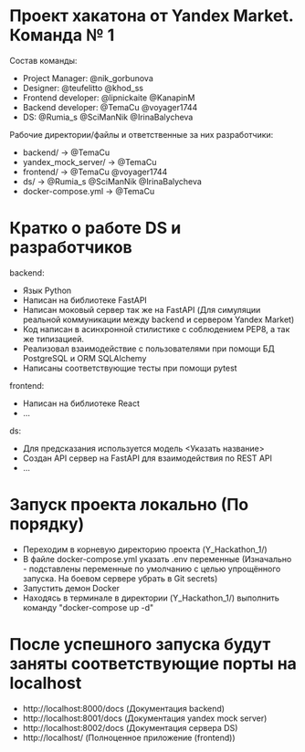 # Проект хакатона от Yandex Market. Команда № 1

Состав команды:
- Project Manager: @nik_gorbunova
- Designer: @teufelitto @khod_ss
- Frontend developer: @lipnickaite @KanapinM
- Backend developer: @TemaCu @voyager1744
- DS: @Rumia_s @SciManNik @IrinaBalycheva


Рабочие директории/файлы и ответственные за них разработчики:
- backend/ -> @TemaCu
- yandex_mock_server/ -> @TemaCu
- frontend/ -> @TemaCu @voyager1744
- ds/ -> @Rumia_s @SciManNik @IrinaBalycheva
- docker-compose.yml -> @TemaCu


# Кратко о работе DS и разработчиков

backend:
- Язык Python
- Написан на библиотеке FastAPI
- Написан моковый сервер так же на FastAPI (Для симуляции реальной коммуникации между backend и сервером Yandex Market)
- Код написан в асинхронной стилистике с соблюдением PEP8, а так же типизацией.
- Реализовал взаимодействие с пользователями при помощи БД PostgreSQL и ORM SQLAlchemy
- Написаны соответствующие тесты при помощи pytest

frontend:
- Написан на библиотеке React
- ...

ds:
- Для предсказания используется модель <Указать название>
- Создан API сервер на FastAPI для взаимодействия по REST API
- ...


# Запуск проекта локально (По порядку)

- Переходим в корневую директорию проекта (Y_Hackathon_1/)
- В файле docker-compose.yml указать .env переменные (Изначально - подставлены переменные по умолчанию с целью упрощённого запуска. На боевом сервере убрать в Git secrets)
- Запустить демон Docker
- Находясь в терминале в директории (Y_Hackathon_1/) выполнить команду "docker-compose up -d"

# После успешного запуска будут заняты соответствующие порты на localhost
- http://localhost:8000/docs (Документация backend)
- http://localhost:8001/docs (Документация yandex mock server)
- http://localhost:8002/docs (Документация сервера DS)
- http://localhost/ (Полноценное приложение (frontend))